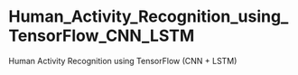 # Human_Activity_Recognition_using_TensorFlow_CNN_LSTM
Human Activity Recognition using TensorFlow (CNN + LSTM)
